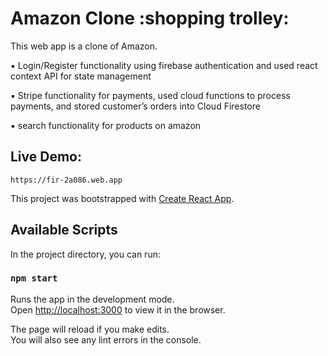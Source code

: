 # Amazon Clone :shopping trolley:

This web app is a clone of Amazon.

▪ Login/Register functionality using firebase authentication and used react context API for state management

▪ Stripe functionality for payments, used cloud functions to process payments, and stored customer’s orders into Cloud Firestore

▪ search functionality for products on amazon

## Live Demo:
    https://fir-2a086.web.app

This project was bootstrapped with [Create React App](https://github.com/facebook/create-react-app).

## Available Scripts

In the project directory, you can run:

### `npm start`

Runs the app in the development mode.<br />
Open [http://localhost:3000](http://localhost:3000) to view it in the browser.

The page will reload if you make edits.<br />
You will also see any lint errors in the console.

